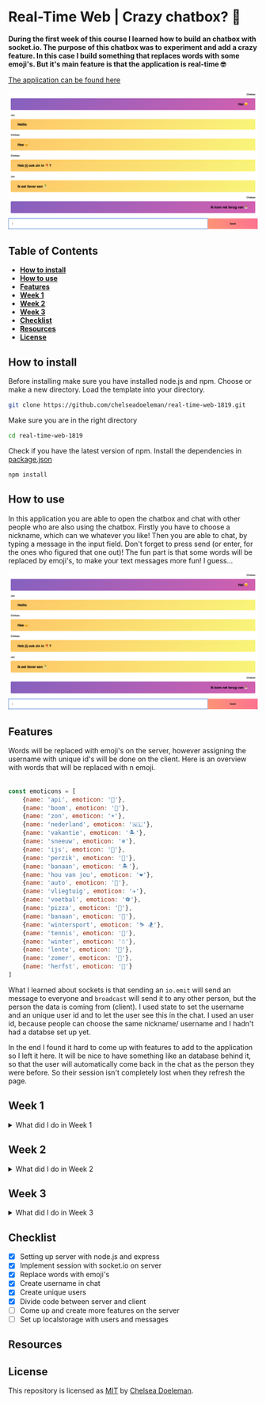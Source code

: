 # Real-Time Web | Crazy chatbox? 🤷‍

**During the first week of this course I learned how to build an chatbox with socket.io. The purpose of this chatbox was to experiment and add a crazy feature. In this case I build something that replaces words with some emoji's. But it's main feature is that the application is real-time 🤓**

[The application can be found here](https://real-time-web-chelsea.herokuapp.com/)

![Chatbox](./docs/chatapp.png)

## Table of Contents
* **[How to install](#how-to-install)**
* **[How to use](#how-to-use)**
* **[Features](#features)**
* **[Week 1](#week-1)**
* **[Week 2](#week-2)**
* **[Week 3](#week-3)**
* **[Checklist](#checklist)**
* **[Resources](#resources)**
* **[License](#license)**

## How to install

Before installing make sure you have installed node.js and npm.
Choose or make a new directory.
Load the template into your directory.

```bash
git clone https://github.com/chelseadoeleman/real-time-web-1819.git
```

Make sure you are in the right directory 
```bash
cd real-time-web-1819
```

Check if you have the latest version of npm.
Install the dependencies in [package.json](./package.json)
```bash
npm install
```

## How to use

In this application you are able to open the chatbox and chat with other people who are also using the chatbox. Firstly you have to choose a nickname, which can we whatever you like! Then you are able to chat, by typing a message in the input field. Don't forget to press send (or enter, for the ones who figured that one out)! The fun part is that some words will be replaced by emoji's, to make your text messages more fun! I guess...

![Chatbox](./docs/chatapp.png)

## Features

Words will be replaced with emoji's on the server, however assigning the username with unique id's will be done on the client. Here is an overview with words that will be replaced with n emoji.
```js

const emoticons = [
    {name: 'api', emoticon: '🐒'},
    {name: 'boom', emoticon: '🌳'},
    {name: 'zon', emoticon: '☀️'},
    {name: 'nederland', emoticon: '🇳🇱'},
    {name: 'vakantie', emoticon: '🏝'},
    {name: 'sneeuw', emoticon: '❄️'},
    {name: 'ijs', emoticon: '🍦'},
    {name: 'perzik', emoticon: '🍑'},
    {name: 'banaan', emoticon: '🏝'},
    {name: 'hou van jou', emoticon: '❤️'},
    {name: 'auto', emoticon: '🚗'},
    {name: 'vliegtuig', emoticon: '✈️'},
    {name: 'voetbal', emoticon: '⚽️'},
    {name: 'pizza', emoticon: '🍕'},
    {name: 'banaan', emoticon: '🍌'},
    {name: 'wintersport', emoticon: '⛷ 🏂'},
    {name: 'tennis', emoticon: '🎾'},
    {name: 'winter', emoticon: '☃️'},
    {name: 'lente', emoticon: '🌸'},
    {name: 'zomer', emoticon: '🌴'},
    {name: 'herfst', emoticon: '🍄'}
]

```
What I learned about sockets is that sending an ```io.emit``` will send an message to everyone and ```broadcast``` will send it to any other person, but the person the data is coming from (client). I used state to set the username and an unique user id and to let the user see this in the chat. I used an user id, because people can choose the same nickname/ username and I hadn't had a databse set up yet.

In the end I found it hard to come up with features to add to the application so I left it here. It will be nice to have something like an database behind it, so that the user will automatically come back in the chat as the person they were before. So their session isn't completely lost when they refresh the page. 


## Week 1
<details>
  <summary>What did I do in Week 1</summary>
  See main readme

  For my concept see week 2
</details>

## Week 2
<details>
  <summary>What did I do in Week 2</summary>

  ## Concept

  ![Concept](./docs/concept.JPG)

  I want to use the twitter API for real-time data and connect it to the IUCN Red List Api. However I had to ask permission for an accesskey, but I haven't received an answer yet. If I cannot get an accesskey I will just filter all tweets to rhino's to see how much awareness they get. This I want to project on a map with the Mapbox Api. As an extra feature I would like to add an linechart where you can view the amount of tweets on a timeline. If I get to use the IUCN Red List Api the user would also be able to view this linechart for a specific animal.

  <hr>
  <i>More coming soon...</i>
</details>

## Week 3
<details>
  <summary>What did I do in Week 3</summary>

  <hr>
  <i>We're not there yet, coming soon...</i>
</details>


## Checklist
- [X] Setting up server with node.js and express
- [X] Implement session with socket.io on server
- [X] Replace words with emoji's
- [X] Create username in chat
- [X] Create unique users
- [X] Divide code between server and client
- [ ] Come up and create more features on the server
- [ ] Set up localstorage with users and messages

## Resources

## License
This repository is licensed as [MIT](LICENSE) by [Chelsea Doeleman](https://github.com/chelseadoeleman).

[socket.io]:https://socket.io/
[socket.io chat]:https://socket.io/demos/chat/
[npm]:https://docs.npmjs.com/cli/run-script
[markdown]:https://guides.github.com/features/mastering-markdown/
[heroku]:https://www.heroku.com/